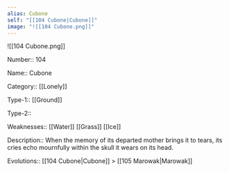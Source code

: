 ```yaml
---
alias: Cubone
self: "[[104 Cubone|Cubone]]"
image: "![[104 Cubone.png]]"
---
```


![[104 Cubone.png]]

Number:: 104

Name:: Cubone

Category:: [[Lonely]]

Type-1:: [[Ground]]

Type-2:: 

Weaknesses:: [[Water]] [[Grass]] [[Ice]]

Description:: When the memory of its departed mother brings it to tears, its cries echo mournfully within the skull it wears on its head.

Evolutions:: [[104 Cubone|Cubone]] > [[105 Marowak|Marowak]]